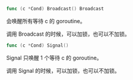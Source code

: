 ```go
func (c *Cond) Broadcast() Broadcast 
```

会唤醒所有等待 c 的 goroutine。

调用 Broadcast 的时候，可以加锁，也可以不加锁。

```go
func (c *Cond) Signal() 
```

Signal 只唤醒 1 个等待 c 的 goroutine。

调用 Signal 的时候，可以加锁，也可以不加锁。
